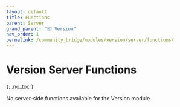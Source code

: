 ```yaml
---
layout: default
title: Functions
parent: Server
grand_parent: "📦 Version"
nav_order: 1
permalink: /community_bridge/modules/version/server/functions/
---
```


# Version Server Functions
{: .no_toc }

No server-side functions available for the Version module.